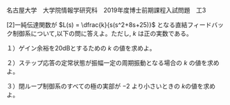名古屋大学　大学院情報学研究科　2019年度博士前期課程入試問題　工3

\[2]一純伝達関数が $L(s) = \dfrac{k}{s(s^2+8s+25)}$ となる直結フィードバック制御系について,以下の問に答えよ。ただし, $k$ は正の実数である。

１）ゲイン余裕を20dBとするための $k$ の値を求めよ。

２）ステップ応答の定常状態が振幅一定の周期振動となる場合の $k$ の値を求めよ。

３）閉ループ制御系のすべての極の実部が $-2$ より小さいときの $k$の値を求めよ。

